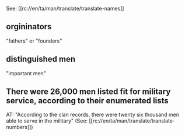 See: [[rc://en/ta/man/translate/translate-names]]

## orgininators ##

"fathers" or "founders"

## distinguished men ##

"important men"

## There were 26,000 men listed fit for military service, according to their enumerated lists ##

AT: "According to the clan records, there were twenty six thousand men able to serve in the military" (See: [[rc://en/ta/man/translate/translate-numbers]])